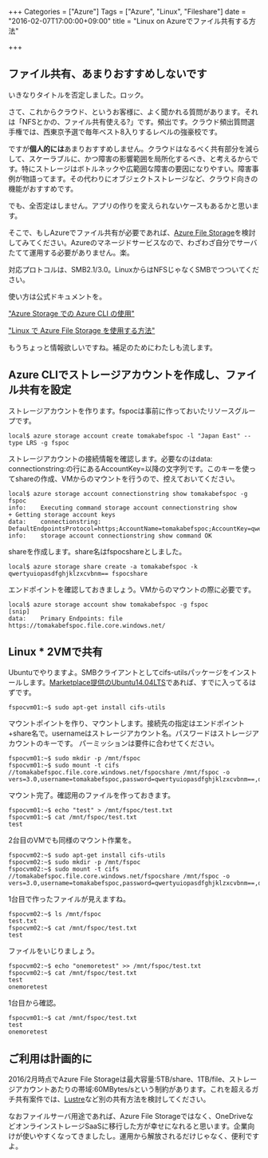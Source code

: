 +++
Categories = ["Azure"]
Tags = ["Azure", "Linux", "Fileshare"]
date = "2016-02-07T17:00:00+09:00"
title = "Linux on Azureでファイル共有する方法"

+++

## ファイル共有、あまりおすすめしないです
いきなりタイトルを否定しました。ロック。

さて、これからクラウド、というお客様に、よく聞かれる質問があります。それは「NFSとかの、ファイル共有使える?」です。頻出です。クラウド頻出質問選手権では、西東京予選で毎年ベスト8入りするレベルの強豪校です。

ですが**個人的には**あまりおすすめしません。クラウドはなるべく共有部分を減らして、スケーラブルに、かつ障害の影響範囲を局所化するべき、と考えるからです。特にストレージはボトルネックや広範囲な障害の要因になりやすい。障害事例が物語ってます。その代わりにオブジェクトストレージなど、クラウド向きの機能がおすすめです。

でも、全否定はしません。アプリの作りを変えられないケースもあるかと思います。

そこで、もしAzureでファイル共有が必要であれば、[Azure File Storage](https://azure.microsoft.com/ja-jp/documentation/articles/storage-introduction/)を検討してみてください。Azureのマネージドサービスなので、わざわざ自分でサーバたてて運用する必要がありません。楽。

対応プロトコルは、SMB2.1/3.0。LinuxからはNFSじゃなくSMBでつついてください。

使い方は公式ドキュメントを。

["Azure Storage での Azure CLI の使用"](https://azure.microsoft.com/ja-jp/documentation/articles/storage-azure-cli/#create-and-manage-file-shares)

["Linux で Azure File Storage を使用する方法"](https://azure.microsoft.com/ja-jp/documentation/articles/storage-how-to-use-files-linux/)

もうちょっと情報欲しいですね。補足のためにわたしも流します。

## Azure CLIでストレージアカウントを作成し、ファイル共有を設定
ストレージアカウントを作ります。fspocは事前に作っておいたリソースグループです。

    local$ azure storage account create tomakabefspoc -l "Japan East" --type LRS -g fspoc

ストレージアカウントの接続情報を確認します。必要なのはdata: connectionstring:の行にあるAccountKey=以降の文字列です。このキーを使ってshareの作成、VMからのマウントを行うので、控えておいてください。

    local$ azure storage account connectionstring show tomakabefspoc -g fspoc
    info:    Executing command storage account connectionstring show
    + Getting storage account keys
    data:    connectionstring: DefaultEndpointsProtocol=https;AccountName=tomakabefspoc;AccountKey=qwertyuiopasdfghjklzxcvbnm==
    info:    storage account connectionstring show command OK

shareを作成します。share名はfspocshareとしました。

    local$ azure storage share create -a tomakabefspoc -k qwertyuiopasdfghjklzxcvbnm== fspocshare

エンドポイントを確認しておきましょう。VMからのマウントの際に必要です。

    local$ azure storage account show tomakabefspoc -g fspoc
    [snip]
    data:    Primary Endpoints: file https://tomakabefspoc.file.core.windows.net/

## Linux * 2VMで共有
Ubuntuでやりますよ。SMBクライアントとしてcifs-utilsパッケージをインストールします。[Marketplace提供のUbuntu14.04LTS](https://azure.microsoft.com/ja-jp/marketplace/partners/canonical/ubuntuserver1404lts/)であれば、すでに入ってるはずです。

    fspocvm01:~$ sudo apt-get install cifs-utils
    
マウントポイントを作り、マウントします。接続先の指定はエンドポイント+share名で。usernameはストレージアカウント名。パスワードはストレージアカウントのキーです。
パーミッションは要件に合わせてください。

    fspocvm01:~$ sudo mkdir -p /mnt/fspoc
    fspocvm01:~$ sudo mount -t cifs //tomakabefspoc.file.core.windows.net/fspocshare /mnt/fspoc -o vers=3.0,username=tomakabefspoc,password=qwertyuiopasdfghjklzxcvbnm==,dir_mode=0777,file_mode=0777

マウント完了。確認用のファイルを作っておきます。

    fspocvm01:~$ echo "test" > /mnt/fspoc/test.txt
    fspocvm01:~$ cat /mnt/fspoc/test.txt
    test

2台目のVMでも同様のマウント作業を。

    fspocvm02:~$ sudo apt-get install cifs-utils
    fspocvm02:~$ sudo mkdir -p /mnt/fspoc
    fspocvm02:~$ sudo mount -t cifs //tomakabefspoc.file.core.windows.net/fspocshare /mnt/fspoc -o vers=3.0,username=tomakabefspoc,password=qwertyuiopasdfghjklzxcvbnm==,dir_mode=0777,file_mode=0777

1台目で作ったファイルが見えますね。

    fspocvm02:~$ ls /mnt/fspoc
    test.txt
    fspocvm02:~$ cat /mnt/fspoc/test.txt
    test

ファイルをいじりましょう。

    fspocvm02:~$ echo "onemoretest" >> /mnt/fspoc/test.txt
    fspocvm02:~$ cat /mnt/fspoc/test.txt
    test
    onemoretest

1台目から確認。

    fspocvm01:~$ cat /mnt/fspoc/test.txt
    test
    onemoretest
    
## ご利用は計画的に
2016/2月時点でAzure File Storageは最大容量:5TB/share、1TB/file、ストレージアカウントあたりの帯域:60MBytes/sという制約があります。これを超えるガチ共有案件では、[Lustre](https://azure.microsoft.com/en-us/marketplace/partners/intel/lustre-cloud-edition-evaleval-lustre-2-7/)など別の共有方法を検討してください。

なおファイルサーバ用途であれば、Azure File Storageではなく、OneDriveなどオンラインストレージSaaSに移行した方が幸せになれると思います。企業向けが使いやすくなってきましたし。運用から解放されるだけじゃなく、便利ですよ。